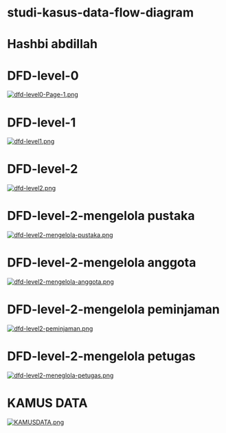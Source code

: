 # studi-kasus-data-flow-diagram
# Hashbi abdillah
# DFD-level-0
[![dfd-level0-Page-1.png](https://i.postimg.cc/XqcNfsQt/dfd-level0-Page-1.png)](https://postimg.cc/hQvqg1F0)
# DFD-level-1
[![dfd-level1.png](https://i.postimg.cc/FR25ZJ1L/dfd-level1.png)](https://postimg.cc/S27vQR6S)
# DFD-level-2
[![dfd-level2.png](https://i.postimg.cc/1XcCqgFP/dfd-level2.png)](https://postimg.cc/m1kyxgV6)
# DFD-level-2-mengelola pustaka
[![dfd-level2-mengelola-pustaka.png](https://i.postimg.cc/TYK5h8vN/dfd-level2-mengelola-pustaka.png)](https://postimg.cc/3dHxbcR2)
# DFD-level-2-mengelola anggota
[![dfd-level2-mengelola-anggota.png](https://i.postimg.cc/SRCs74Qm/dfd-level2-mengelola-anggota.png)](https://postimg.cc/7JPwwpTR)
# DFD-level-2-mengelola peminjaman
[![dfd-level2-peminjaman.png](https://i.postimg.cc/Z57TNnPr/dfd-level2-peminjaman.png)](https://postimg.cc/gxhFFYTJ)
# DFD-level-2-mengelola petugas
[![dfd-level2-meneglola-petugas.png](https://i.postimg.cc/nLb30Y1Z/dfd-level2-meneglola-petugas.png)](https://postimg.cc/68cVQZS1)
# KAMUS DATA
[![KAMUSDATA.png](https://i.postimg.cc/1zvv0gJr/KAMUSDATA.png)](https://postimg.cc/gw6ym09x)